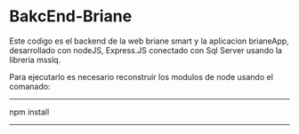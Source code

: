 # BakcEnd-Briane
Este codigo es el backend de la web briane smart y la aplicacion brianeApp, desarrollado con nodeJS, Express.JS conectado con Sql Server usando la libreria msslq.

Para ejecutarlo es necesario reconstruir los modulos de node usando el comanado:

***********
npm install
***********

